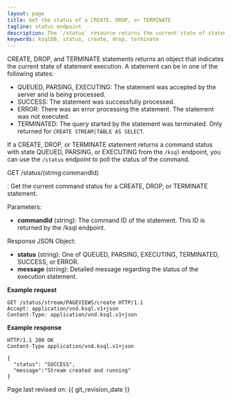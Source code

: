```yaml
---
layout: page
title: Get the status of a CREATE, DROP, or TERMINATE
tagline: status endpoint
description: The `/status` resource returns the current state of statement execution
keywords: ksqlDB, status, create, drop, terminate
---
```


CREATE, DROP, and TERMINATE statements returns an object that indicates
the current state of statement execution. A statement can be in one of
the following states:

-   QUEUED, PARSING, EXECUTING: The statement was accepted by the server
    and is being processed.
-   SUCCESS: The statement was successfully processed.
-   ERROR: There was an error processing the statement. The statement
    was not executed.
-   TERMINATED: The query started by the statement was terminated. Only
    returned for `CREATE STREAM|TABLE AS SELECT`.

If a CREATE, DROP, or TERMINATE statement returns a command status with
state QUEUED, PARSING, or EXECUTING from the `/ksql` endpoint, you can
use the `/status` endpoint to poll the status of the command.


GET /status/(string:commandId)

:  Get the current command status for a CREATE, DROP, or TERMINATE statement.

Parameters:

- **commandId** (string): The command ID of the statement. This ID is returned by the /ksql endpoint.

Response JSON Object:

- **status** (string): One of QUEUED, PARSING, EXECUTING, TERMINATED, SUCCESS, or ERROR.
- **message** (string): Detailed message regarding the status of the execution statement.

**Example request**

```http
GET /status/stream/PAGEVIEWS/create HTTP/1.1
Accept: application/vnd.ksql.v1+json
Content-Type: application/vnd.ksql.v1+json
```

**Example response**

```http
HTTP/1.1 200 OK
Content-Type application/vnd.ksql.v1+json

{
  "status": "SUCCESS",
  "message":"Stream created and running"
}
```

Page last revised on: {{ git_revision_date }}
